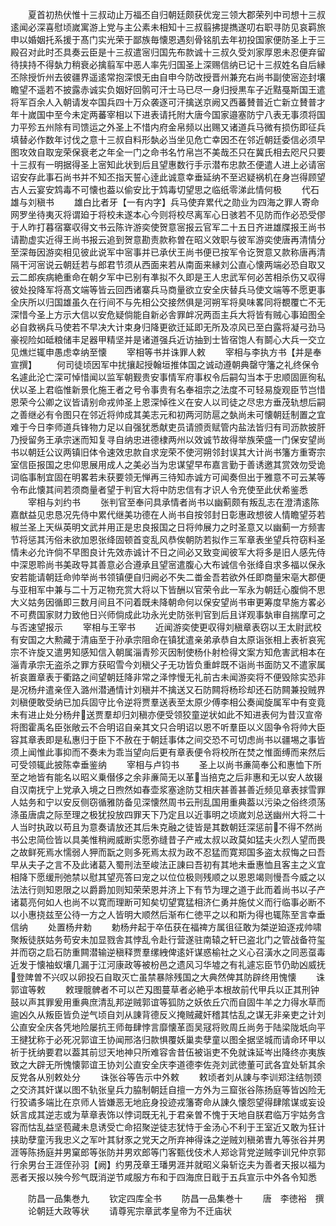 <!-- { "loadSidebar": true } -->
　　夏首初热伏惟十三叔动止万福丕自归朝廷颇获优宠三领大郡荣列中司想十三叔逺闻必深喜慰顷嵗寓游上党与主公素未相知十三叔翦拂提擕遂叨右职寻防见哀羁旅申以婚姻托系援于髙门实光荣于鄙族毎懐恩遇刻骨铭肌去年初投国家便防圣上于三殿召对此时丕具奏云臣是十三叔遣宻归国先布款诚十三叔久受刘家厚恩未忍便弃留待挟持不得埶力稍衰必擒翦军中恶人率先归国圣上深赐信纳已记十三叔姓名自后縁丕除授忻州去彼疆界遥逺常抱深恨无由自申今防改授晋州兼充右尚书副使宻迩封壤瞻望不遥若不披露赤诚实负姻好回鹘可汗士马已尽一身归授黒车子近黠戞斯国王遣将军百余人入朝请发夲国兵四十万众袭逐可汗擒送京阙又西蕃賛普近亡新立賛普才年十嵗国中至今未定两蕃宰相以下进表请托附大唐今国家邉塞防宁八表无事须将国力平殄五州除有司馈运之外圣上不惜内府金帛频以出赐又诸道兵马微有损伤即征兵填替必作数年讨伐之意十三叔自料形埶必当坐见危亡幸因丕在邻近朝廷委信必须早图攻效自取宠荣保衰老之年全一门之命书名竹帛岂不美哉丕只在冀氏相去咫尺只要十三叔有一明据得圣上宻知此状到后且望惠数行手示潜布忠款丕便遣人进上必请宻诏安存此事石尚书并不知丕指天誓心逹此诚意幸垂延纳不至迟疑祸机在身岂得顾望古人云宴安鸩毒不可懐也葢以偷安比于鸩毒切望思之临纸零涕此情何极
　　代石雄与刘稹书
　　雄白比者牙【一有内字】兵马使弃累代之勋业为四海之罪人寄命网罗坐待夷灭将谓廹于将校未遂本心今则将校尽离军心日骇若不见防而作必恐受僇于人昨打暮宿寨収得文书云陈许游奕使贺意宻报云官军二十五日齐进雄牒报王尚书请勘虚实近得王尚书报云追到贺意勘责款称曽在昭义效职与彼军游奕使唐再清情分至深毎因游奕相见彼此说军中宻事并已承伏王尚书便已按军令讫贺意又款称唐再清隔干河宻说云朝廷若与郎君节须从西面来若从南面来縁刘公直心懐两端必恐自取又云二郎疾病絶重命在朝夕军中已别有凖拟不久即是王人忠武军何必苦相杀伤又収得彼处投降军将髙文端等皆云回西诸寨兵马商量欲立安全庆替兵马使文端等不愿更事全庆所以归国雄虽久在行间不与先相公交接然俱是河朔军将臭味畧同将覩覆亡不无深惜今圣上方示大信以安危疑倘能自新必舎罪衅况两靣主兵大将皆有贼心事廹图全必自救祸兵马使若不早决大计束身归降更欲迁延即无所及凉风已至白露将凝弓劲马豪视险如砥粮储丰足器甲精坚并是诸道强兵近访抽到士皆宿饱人有鬬心大兵一交立见燋烂辄申愚虑幸纳至懐
　　宰相等书并诛罪人敕
　　宰相与李执方书【并是奉宣撰】
　　何司徒顷因军中扰攘起授翰垣推体国之诚动遵朝典罄守籓之礼终保令名遽此沦亡深可悼惜闻以监军朝觐贵安事情军府事权令后嗣勾当本于忠顺固匪徇私伏以圣上君临惟新景化施王者之号令事贵有名奉祖宗之法度不可轻易旋观臣节岂惜恩荣今公卿之议皆请别命戎帅圣上恩深悼徃义在安人以司徒之尽忠方垂茂轨想后嗣之善继必有令图只在邻近将帅成其美志元和初两河防扈之埶尚未可懐朝廷制置之宜难于今日李师道兵锋物力足以自强犹悉献吏员请颁贡赋管内盐法皆归有司沥款披肝乃授留务王承宗迷而知复寻自纳忠进德棣两州以效诚节故得举族荣盛一门保安望尚书以朝廷公议两镇旧体令速效忠款自求宠荣不使河朔邻封误其大计尚书籓方重寄宗室信臣报国之忠仰思展用成人之美必当为忠谋望早布嘉言勤于善诱邀其赏效勿受诡词临事制宜固在明畧若未获要领无惮再三待知赤诚方可闻奏但出于雅意不可云某等令布此懐其间若须商量者望于判官大将中防忠信有才识人令充使至此伏希鉴悉
　　宰相与刘约书
　　张判官至奉问具承情者尚书以幽蓟颇有叛乱志在澄清逺陈嘉猷益见忠恳况先侍中累代继美功德在人尚书自按邻封日彰惠政想彼人情瞻望芬若椒兰圣上天纵英明文武并用正是忠良报国之日将帅展力之时圣意又以幽蓟一方频害节将惩其汚俗未欲加恩张绛固顿首变乱风恭俟朝防若拟作三军章表坐望兵符窃料圣情未必允许倘不早图良计先效赤诚计不日之间必又致变闻彼军大将多是旧人感先侍中深恩聆尚书美政导其善意必合遵承且望宻遣腹心大布诚信令张绛自求多福以保永安若能请朝廷命帅举尚书领镇便自归阙必不失二畨金吾若欲外任即商量宋亳大郡便与亚相军中兼与二十万疋物充赏大将以下皆酬以官荣令此一军永为朝廷心腹倘不思大义姑务因循即三数月间且不问着既未降朝命何以保安望尚书审更筹度早施方畧必不可费国家财力致他日兴师倘成此功永光史防张判官到后且详观事埶审自揣摩可之与否速望报示
　　宰相与王宰书
　　近闻游奕使更収得刘稹章表窃以王太尉武校有安国之大勲藏于清庙至于孙承宗阻命在镇犹遣亲弟承恭自太原诣张相上表祈哀宪宗不许旋又遣男知感知信入朝属淄青殄灭因制使杨仆射检得文案方知危害武相本在淄青承宗无盗杀之罪方获昭雪今刘稹父子无功皆负重衅既不诣尚书面防又不遣家属祈哀置章表于衢路之间望朝廷降非常之泽悖慢无礼前古未闻游奕将不便毁除实恐非是况杨弁遣亲侄入潞州潜通情计刘稹并不擒送又石防闗将杨珍却还石防闗兼投贼界刘稹便敢受纳已加兵固守比令逆将贾羣送表至太原少傅李相公奏闻旋属军中有变竟未有进止处分杨弁送贾羣却归刘稹亦便受领狡童逆状如此不知进表何为昔汉宣帝将图霍禹名臣张敞云不合明诏自亲其文只合明诏以恩不听羣臣以义固争令将帅大臣容其章表即是私惠归于臣下不赦在于朝廷事体之间交恐不可切虑尚书以疆埸之事皆须上闻惟此事抑而不奏未为乖当望向后更有章表便令将校所在焚之惟面缚而来然后可受领辄此披陈幸垂鉴纳
　　宰相与卢钧书
　　圣上以尚书亷简奉公和惠恤下所至之地皆有能名以昭义乗僣侈之余非亷简无以革当掊克之后非惠和无以安人故辍自汉南抚宁上党承入境之日煦然如春壶浆塞途防艾相庆甚善甚善近频见章表捄雪罪人姑务和宁以安反侧窃循雅防备见深懐然周书云刑乱国用重典葢以污染之俗终须荡涤虽唐虞之际至理之极犹投放四罪天下乃定且以近事明之顷嵗刘总送幽州大将二十人当时执政以苟且为意奏请放还其后朱克融之徒皆是其数朝廷深惩前不得不然尚书公忠简俭皆以具美惟稍阙威断实愿弥缝昔子产戒太叔以政莫如猛夫火烈人望而畏之故鲜死焉水懦弱人狎而翫之则多死焉太叔为政不忍猛而寛郑国多盗太叔悔之曰吾早从夫子之言不及此诸葛入蜀刑法至峻法正諌曰吾初有其地未垂惠恤且客主之义宜相降下愿缓刑弛禁以慰其望亮答曰宠之以位位极则残顺之以恩恩竭则慢吾今威之以法法行则知恩限之以爵爵加则知荣荣恩并济上下有节为理之道于此而着尚书以子产诸葛亮何如人也尚不以寛而理断可知矣切望寛猛相济仁勇并施仗义而行临事必断不以小惠挠兹至公待一方之人皆明大顺然后渐布仁徳平之以和斯为得也辄陈至言幸垂信纳
　　处置杨弁勅
　　勅杨弁起于卒伍获在福禆方属徂征敢为桀逆廹逐戎帅啸聚叛徒朕姑务苟安未加显戮舎其悖乱令赴行营遂驻南辕之轩已盗北门之管战备符玺并而窃之启石防重闗潜输逆稹释贾羣缧絏俾逺奸谋惑榆社之义心召潢水之同恶虿毒近发于懐袖蚁壤几漏于江河康政等被枌邑之遗风习华墟之有礼遽忘臣节仍助凶威抚登陴曽不兴叹以卵投石自取灭亡虽禁暴除残国之大典然俾其防辟终用愧懐
　　诛郭谊等敕
　　敕理髋髀者不可以芒刄图蔓草者必絶乎本根故前代甲兵以正其刑钟鼓以声其罪爰用重典庶清乱邦逆贼郭谊等狐防之妖依丘穴而自固牛羊之力得水草而逾凶久从叛臣皆负逆气顷自刘从諌背德反义掩贼藏奸稽其怙乱之谋无非亲吏之计刘公直安全庆各凭地险屡抗王师毎肆悖言靡懐革靣吴冦将败周丘尚务于陆梁陇坁向平王揵犹称于必死况郭谊王协闻邢洛归款惧覆妖巢卖孽童以图全据坚城而请命环甲以祈于抚纳要君以葢其前愆天地神只所难容舎昔伍被诣吏不免就诛延岑出降终亦夷族致之大辟无所愧懐郭谊王协刘公直安全庆李道德李佐尧刘武徳董可武各宜处斩其余反党各从别敕处分
　　诛张谷等告示中外敕
　　敕顷者刘从諌与李训郑注结刎颈之交济其奸谋以图不轨张皇兵力脇制朝廷自擅一方外为三窟张谷陈扬庭等皆凶险无行狡谲多端比在京师人皆嫌恶无地庇身投迹戎籓寄命从諌久懐怨望得肆隂谋或妄设妖言成其逆志或为草章表饰以悖词既无礼于君亲曽不愧于天地自朕君临万宇姑务含容而怙乱益坚苞藏未息诱受亡命招聚逆徒志犹恃于金汤心不利于王室近又敢为狂计挟助孽童汚我忠义之军叶其豺豕之党天之所弃神得诛之逆贼刘稹弟曺九等张谷并男涯等陈扬庭并男窠郎等张防并男欢郎等门客甄伐伎术人郑谂背党逆贼李训兄仲京郭行余男台王涯侄孙羽【阙】约男茂章王璠男涯并就昭义枭斩讫夫为善者天报以福为恶者天报以殃今殄气既消逆节咸服方布和于四海庶日戢于五兵宣示中外各令知悉






　　防昌一品集巻九
　　钦定四库全书
　　防昌一品集巻十
　　唐　李徳裕　撰
　　论朝廷大政等状
　　请尊宪宗章武孝皇帝为不迁庙状
